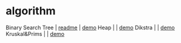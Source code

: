# algorithm

Binary Search Tree | [readme](BS_tree/README.md) |  [demo](BS_tree/)
Heap |  |  [demo](MaxHeap/)
Dikstra |  |  [demo](Dijkstra/)
Kruskal&Prims |  |  [demo](Kriskal/)